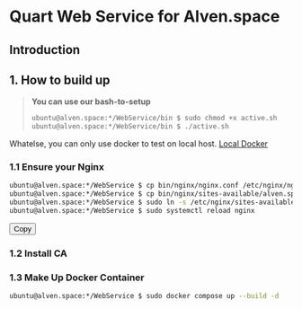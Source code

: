 # Quart Web Service for Alven.space
## Introduction
## 1. How to build up
> **You can use our bash-to-setup**
> ```bash
> ubuntu@alven.space:*/WebService/bin $ sudo chmod +x active.sh
> ubuntu@alven.space:*/WebService/bin $ ./active.sh
> ```
Whatelse, you can only use docker to test on local host.
[Local Docker](#docker-id)
### 1.1 Ensure your Nginx
```bash
ubuntu@alven.space:*/WebService $ cp bin/nginx/nginx.conf /etc/nginx/nginx.conf
ubuntu@alven.space:*/WebService $ cp bin/nginx/sites-available/alven.space.conf /etc/nginx/sites-available/alven.space.conf
ubuntu@alven.space:*/WebService $ sudo ln -s /etc/nginx/sites-available/alven.space.conf /etc/nginx/sites-enabled/alven.space.conf
ubuntu@alven.space:*/WebService $ sudo systemctl reload nginx
```
  <button
    onclick=""
	style="
	/*css*/
	">Copy
  </button>
### 1.2 Install CA
### 1.3 Make Up Docker Container <lable id="docker-id" />
```bash
ubuntu@alven.space:*/WebService $ sudo docker compose up --build -d
```